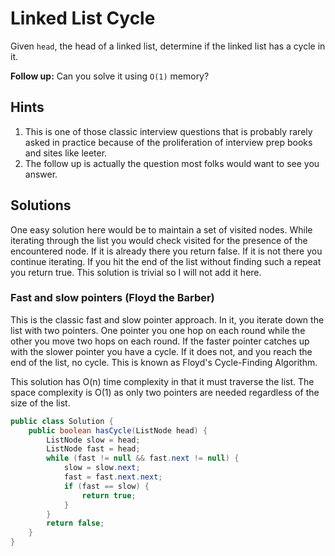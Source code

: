 # Linked List Cycle

Given `head`, the head of a linked list, determine if the linked list has a
cycle in it.

**Follow up:** Can you solve it using `O(1)` memory?

## Hints

1. This is one of those classic interview questions that is probably rarely
   asked in practice because of the proliferation of interview prep books and
   sites like leeter.
1. The follow up is actually the question most folks would want to see you
   answer.

## Solutions

One easy solution here would be to maintain a set of visited nodes. While
iterating through the list you would check visited for the presence of the
encountered node. If it is already there you return false. If it is not there
you continue iterating. If you hit the end of the list without finding such
a repeat you return true. This solution is trivial so I will not add it here.

### Fast and slow pointers (Floyd the Barber)

This is the classic fast and slow pointer approach. In it, you iterate down the
list with two pointers. One pointer you one hop on each round while the other
you move two hops on each round. If the faster pointer catches up with the
slower pointer you have a cycle. If it does not, and you reach the end of the
list, no cycle. This is known as Floyd's Cycle-Finding Algorithm.

This solution has O(n) time complexity in that it must traverse the list. The
space complexity is O(1) as only two pointers are needed regardless of the size
of the list.

```java
public class Solution {
    public boolean hasCycle(ListNode head) {
        ListNode slow = head;
        ListNode fast = head;
        while (fast != null && fast.next != null) {
            slow = slow.next;
            fast = fast.next.next;
            if (fast == slow) {
                return true;
            }
        }
        return false;
    }
}
```
